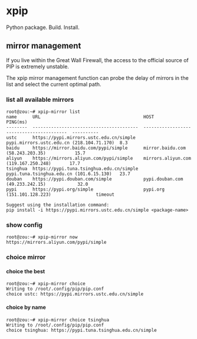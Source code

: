 # xpip

Python package. Build. Install.

## mirror management

If you live within the Great Wall Firewall, the access to the official source of PIP is extremely unstable.

The xpip mirror management function can probe the delay of mirrors in the list and select the current optimal path.

### list all available mirrors

```text
root@zou:~# xpip-mirror list
name      URL                                       HOST                                       PING(ms)
--------  ----------------------------------------  -----------------------------------------  ----------
ustc      https://pypi.mirrors.ustc.edu.cn/simple   pypi.mirrors.ustc.edu.cn (218.104.71.170)  8.3
baidu     https://mirror.baidu.com/pypi/simple      mirror.baidu.com (58.243.203.35)           15.7
aliyun    https://mirrors.aliyun.com/pypi/simple    mirrors.aliyun.com (119.167.250.248)       17.7
tsinghua  https://pypi.tuna.tsinghua.edu.cn/simple  pypi.tuna.tsinghua.edu.cn (101.6.15.130)   23.7
douban    https://pypi.douban.com/simple            pypi.douban.com (49.233.242.15)            32.0
pypi      https://pypi.org/simple                   pypi.org (151.101.128.223)                 timeout

Suggest using the installation command:
pip install -i https://pypi.mirrors.ustc.edu.cn/simple <package-name>
```

### show config

```text
root@zou:~# xpip-mirror now
https://mirrors.aliyun.com/pypi/simple
```

### choice mirror

#### choice the best

```text
root@zou:~# xpip-mirror choice
Writing to /root/.config/pip/pip.conf
choice ustc: https://pypi.mirrors.ustc.edu.cn/simple
```

#### choice by name

```text
root@zou:~# xpip-mirror choice tsinghua
Writing to /root/.config/pip/pip.conf
choice tsinghua: https://pypi.tuna.tsinghua.edu.cn/simple
```
